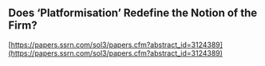 ## Does ‘Platformisation’ Redefine the Notion of the Firm?
  
  [https://papers.ssrn.com/sol3/papers.cfm?abstract_id=3124389](https://papers.ssrn.com/sol3/papers.cfm?abstract_id=3124389)